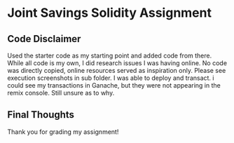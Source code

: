 # Joint Savings Solidity Assignment

## Code Disclaimer
Used the starter code as my starting point and added code from there.
While all code is my own, I did research issues I was having online. No code was directly copied, online resources served as inspiration only.
Please see execution screenshots in sub folder.
I was able to deploy and transact. i could see my transactions in Ganache, but they were not appearing in the remix console. Still unsure as to why. 

## Final Thoughts
Thank you for grading my assignment!
